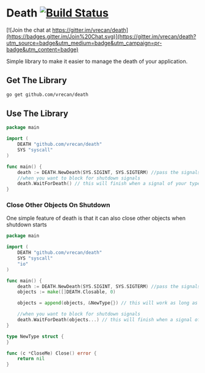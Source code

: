 # Death [![Build Status](https://travis-ci.org/vrecan/death.svg?branch=master)](https://travis-ci.org/vrecan/death)

[![Join the chat at https://gitter.im/vrecan/death](https://badges.gitter.im/Join%20Chat.svg)](https://gitter.im/vrecan/death?utm_source=badge&utm_medium=badge&utm_campaign=pr-badge&utm_content=badge)
<p>Simple library to make it easier to manage the death of your application.</p>

## Get The Library

```bash
go get github.com/vrecan/death
```
## Use The Library

```go
package main

import (
	DEATH "github.com/vrecan/death"
	SYS "syscall"
)

func main() {
	death := DEATH.NewDeath(SYS.SIGINT, SYS.SIGTERM) //pass the signals you want to end your application
	//when you want to block for shutdown signals
	death.WaitForDeath() // this will finish when a signal of your type is sent to your application
}
```

### Close Other Objects On Shutdown
<p>One simple feature of death is that it can also close other objects when shutdown starts</p>

```go
package main

import (
	DEATH "github.com/vrecan/death"
	SYS "syscall"
	"io"
)

func main() {
	death := DEATH.NewDeath(SYS.SIGINT, SYS.SIGTERM) //pass the signals you want to end your application
	objects := make([]DEATH.Closable, 0)

	objects = append(objects, &NewType{}) // this will work as long as the type implements a Close method

	//when you want to block for shutdown signals
	death.WaitForDeath(objects...) // this will finish when a signal of your type is sent to your application
}

type NewType struct {
}

func (c *CloseMe) Close() error {
	return nil
}
```
